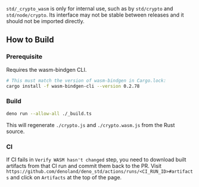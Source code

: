 `std/_crypto_wasm` is only for internal use, such as by `std/crypto` and
`std/node/crypto`. Its interface may not be stable between releases and it
should not be imported directly.

## How to Build

### Prerequisite

Requires the wasm-bindgen CLI.

```sh
# This must match the version of wasm-bindgen in Cargo.lock:
cargo install -f wasm-bindgen-cli --version 0.2.78
```

### Build

```sh
deno run --allow-all ./_build.ts
```

This will regenerate `./crypto.js` and `./crypto.wasm.js` from the Rust source.

### CI

If CI fails in `Verify WASM hasn't changed` step, you need to download built
artifacts from that CI run and commit them back to the PR. Visit
`https://github.com/denoland/deno_std/actions/runs/<CI_RUN_ID>#artifacts` and
click on `Artifacts` at the top of the page.
